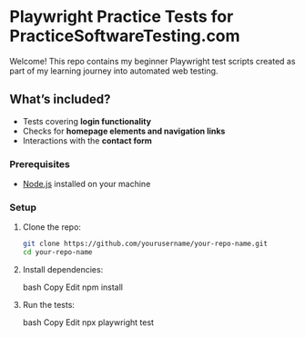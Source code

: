 # Playwright Practice Tests for PracticeSoftwareTesting.com

Welcome! This repo contains my beginner Playwright test scripts created as part of my learning journey into automated web testing.

## What’s included?

- Tests covering **login functionality**
- Checks for **homepage elements and navigation links**
- Interactions with the **contact form**


### Prerequisites

- [Node.js](https://nodejs.org/) installed on your machine

### Setup

1. Clone the repo:

   ```bash
   git clone https://github.com/yourusername/your-repo-name.git
   cd your-repo-name
2. Install dependencies:

    bash
    Copy
    Edit
    npm install

3. Run the tests:

    bash
    Copy
    Edit
    npx playwright test